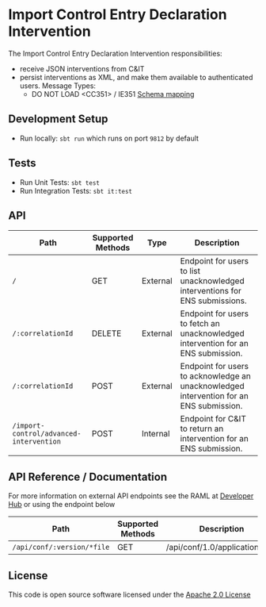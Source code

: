 
# Import Control Entry Declaration Intervention

The Import Control Entry Declaration Intervention responsibilities:
- receive JSON interventions from C&IT
- persist interventions as XML, and make them available to authenticated users. Message Types:
  - DO NOT LOAD \<CC351> / IE351 [Schema mapping](JSON_XML_MAPPING_INFO.md)

## Development Setup
- Run locally: `sbt run` which runs on port `9812` by default

## Tests
- Run Unit Tests: `sbt test`
- Run Integration Tests: `sbt it:test`

## API

| Path | Supported Methods | Type | Description |
| ----------------------------------------- | ---------------- | -------- |----------- |
|```/```                                    |        GET       | External | Endpoint for users to list unacknowledged interventions for ENS submissions. |
|```/:correlationId```                      |        DELETE    | External | Endpoint for users to fetch an unacknowledged intervention for an ENS submission. |
|```/:correlationId```                      |        POST      | External | Endpoint for users to acknowledge an unacknowledged intervention for an ENS submission. |
|```/import-control/advanced-intervention```|        POST      | Internal | Endpoint for C&IT to return an intervention for an ENS submission. |

## API Reference / Documentation 
For more information on external API endpoints see the RAML at [Developer Hub]("https://developer.service.hmrc.gov.uk/api-documentation/docs/api/service/import-control-entry-declaration-intervention/1.0") or using the endpoint below

| Path                         | Supported Methods | Description |
| -----------------------------| ----------------- | ----------- |
|```/api/conf/:version/*file```|        GET        | /api/conf/1.0/application.raml |

## License

This code is open source software licensed under the [Apache 2.0 License]("http://www.apache.org/licenses/LICENSE-2.0.html")
